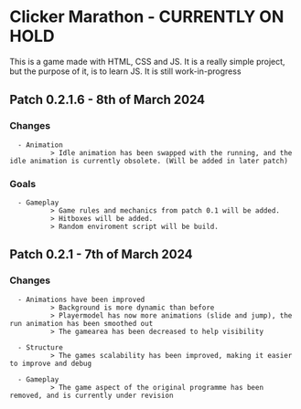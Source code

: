 # Clicker Marathon - __CURRENTLY ON HOLD__
This is a game made with HTML, CSS and JS. It is a really simple project, but the purpose of it, is to learn JS.
It is still work-in-progress


## Patch 0.2.1.6 - 8th of March 2024 

### Changes 
      - Animation
              > Idle animation has been swapped with the running, and the idle animation is currently obsolete. (Will be added in later patch)

### Goals

      - Gameplay
              > Game rules and mechanics from patch 0.1 will be added.
              > Hitboxes will be added.
              > Random enviroment script will be build.



## Patch 0.2.1 - 7th of March 2024

### Changes
      - Animations have been improved
              > Background is more dynamic than before
              > Playermodel has now more animations (slide and jump), the run animation has been smoothed out
              > The gamearea has been decreased to help visibility

      - Structure
              > The games scalability has been improved, making it easier to improve and debug

      - Gameplay
              > The game aspect of the original programme has been removed, and is currently under revision
